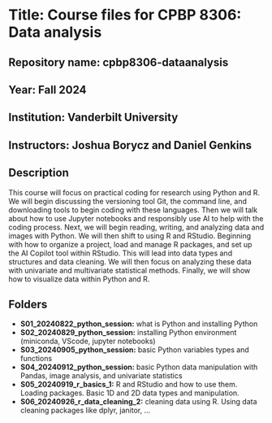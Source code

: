 # Title: Course files for CPBP 8306: Data analysis
## Repository name: cpbp8306-dataanalysis
## Year: Fall 2024
## Institution: Vanderbilt University
## Instructors: Joshua Borycz and Daniel Genkins

## Description
This course will focus on practical coding for research using Python and R. We will begin discussing the versioning tool Git, the command line, and downloading tools to begin coding with these languages. Then we will talk about how to use Jupyter notebooks and responsibly use AI to help with the coding process. Next, we will begin reading, writing, and analyzing data and images with Python. We will then shift to using R and RStudio. Beginning with how to organize a project, load and manage R packages, and set up the AI Copilot tool within RStudio. This will lead into data types and structures and data cleaning. We will then focus on analyzing these data with univariate and multivariate statistical methods. Finally, we will show how to visualize data within Python and R.

## Folders
*  **S01_20240822_python_session:** what is Python and installing Python 
*  **S02_20240829_python_session:** installing Python environment (miniconda, VScode, jupyter notebooks)
*  **S03_20240905_python_session:** basic Python variables types and functions
*  **S04_20240912_python_session:** basic Python data manipulation with Pandas, image analysis, and univariate statistics
*  **S05_20240919_r_basics_1:** R and RStudio and how to use them. Loading packages. Basic 1D and 2D data types and manipulation.
*  **S06_20240926_r_data_cleaning_2:** cleaning data using R. Using data cleaning packages like dplyr, janitor, ...
